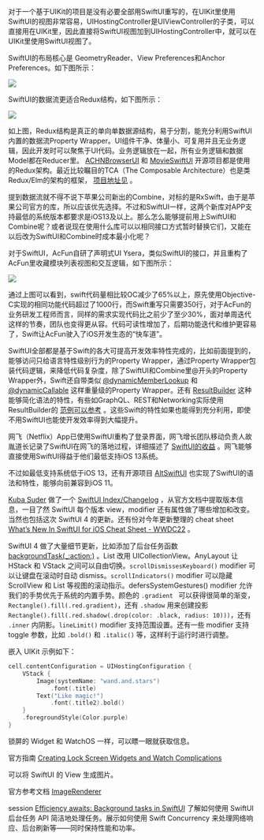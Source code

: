 对于一个基于UIKit的项目是没有必要全部用SwiftUI重写的，在UIKit里使用SwiftUI的视图非常容易，UIHostingController是UIViewController的子类，可以直接用在UIKit里，因此直接将SwiftUI视图加到UIHostingController中，就可以在UIKit里使用SwiftUI视图了。

SwiftUI的布局核心是 GeometryReader、View Preferences和Anchor Preferences。如下图所示：

![](https://starming.com/qdimg/240505/whatisswiftui-ap01.png)

SwiftUI的数据流更适合Redux结构，如下图所示：

![](https://starming.com/qdimg/240505/whatisswiftui-ap02.png)

如上图，Redux结构是真正的单向单数据源结构，易于分割，能充分利用SwiftUI内置的数据流Property Wrapper。UI组件干净、体量小、可复用并且无业务逻辑，因此开发时可以聚焦于UI代码。业务逻辑放在一起，所有业务逻辑和数据Model都在Reducer里。 [ACHNBrowserUI](https://github.com/Dimillian/ACHNBrowserUI)  和  [MovieSwiftUI](https://github.com/Dimillian/MovieSwiftUI)  开源项目都是使用的Redux架构。最近比较瞩目的TCA（The Composable Architecture）也是类Redux/Elm的架构的框架， [项目地址见](https://github.com/pointfreeco/swift-composable-architecture) 。

提到数据流就不得不说下苹果公司新出的Combine，对标的是RxSwift，由于是苹果公司官方的库，所以应该优先选择。不过和SwiftUI一样，这两个新库对APP支持最低的系统版本都要求是iOS13及以上。那么怎么能够提前用上SwiftUI和Combine呢？或者说现在使用什么库可以以相同接口方式暂时替换它们，又能在以后改为SwiftUI和Combine时成本最小化呢？

对于SwiftUI，AcFun自研了声明式UI Ysera，类似SwiftUI的接口，并且重构了AcFun里收藏模块列表视图和交互逻辑，如下图所示：

![](https://starming.com/qdimg/240505/whatisswiftui-ap03.png)

通过上图可以看到，swift代码量相比较OC减少了65%以上，原先使用Objective-C实现的相同功能代码超过了1000行，而Swift重写只需要350行，对于AcFun的业务研发工程师而言，同样的需求实现代码比之前少了至少30%，面对单周迭代这样的节奏，团队也变得更从容。代码可读性增加了，后期功能迭代和维护更容易了，Swift让AcFun驶入了iOS开发生态的“快车道”。

SwiftUI全部都是基于Swift的各大可提高开发效率特性完成的，比如前面提到的，能够访问只给语言特性级别行为的Property Wrapper，通过Property Wrapper包装代码逻辑，来降低代码复杂度，除了SwiftUI和Combine里@开头的Property Wrapper外，Swift还自带类似 [@dynamicMemberLookup](https://github.com/apple/swift-evolution/blob/master/proposals/0195-dynamic-member-lookup.md)  和 [@dynamicCallable](https://github.com/apple/swift-evolution/blob/master/proposals/0216-dynamic-callable.md)  这样重量级的Property Wrapper。还有 [ResultBuilder](https://github.com/apple/swift-evolution/blob/main/proposals/0289-result-builders.md) 这种能够简化语法的特性，有些如GraphQL、REST和Networking实际使用ResultBuilder的 [范例可以参考](https://github.com/carson-katri/awesome-result-builders) 。这些Swift的特性如果也能得到充分利用，即使不用SwiftUI也能使开发效率得到大幅提升。

网飞（Netflix）App已使用SwiftUI重构了登录界面，网飞增长团队移动负责人故胤道长记录了SwiftUI在网飞的落地过程，详细描述了 [SwiftUI的收益](https://mp.weixin.qq.com/s/oRPRCx78owLe3_gROYapCw) 。网飞能够直接使用SwiftUI得益于他们最低支持iOS 13系统。

不过如最低支持系统低于iOS 13，还有开源项目 [AltSwiftUI](https://github.com/rakutentech/AltSwiftUI) 也实现了SwiftUI的语法和特性，能够向前兼容到iOS 11。

[Kuba Suder](https://twitter.com/kuba_suder) 做了一个 [SwiftUI Index/Changelog](https://mackuba.eu/swiftui/changelog) ，从官方文档中提取版本信息，一目了然 SwiftUI 每个版本 view，modifier 还有属性做了哪些增加和改变。当然也包括这次 SwiftUI 4 的更新。还有份对今年更新整理的 cheat sheet [What’s New In SwiftUI for iOS Cheat Sheet - WWDC22](https://bigmountainstudio.github.io/What-is-new-in-SwiftUI/) 。

SwiftUI 4 做了大量细节更新，比如添加了后台任务函数 [backgroundTask(_:action:)](https://developer.apple.com/documentation/swiftui/scene/backgroundtask(_:action:)?changes=latest_minor) 。List 改用 UICollectionView。AnyLayout 让 HStack 和 VStack 之间可以自由切换。`scrollDismissesKeyboard()` modifier 可以让键盘在滚动时自动 dismiss。`scrollIndicators()` modifier 可以隐藏 ScrollView 和 List 等视图的滚动指示。defersSystemGestures() modifier 允许我们的手势优先于系统的内置手势。颜色的 `.gradient ` 可以获得很简单的渐变，`Rectangle().fill(.red.gradient)`，还有 `.shadow` 用来创建投影 `Rectangle().fill(.red.shadow(.drop(color: .black, radius: 10)))`，还有 `.inner` 内阴影。`lineLimit()` modifier 支持范围设置。还有一些 modifier 支持 toggle 参数，比如 `.bold()` 和 `.italic()` 等，这样利于运行时进行调整。

嵌入 UIKit
示例如下：
```swift
cell.contentConfiguration = UIHostingConfiguration {
    VStack {
        Image(systemName: "wand.and.stars")
            .font(.title)
        Text("Like magic!")
            .font(.title2).bold()
    }
    .foregroundStyle(Color.purple)
}
```

锁屏的 Widget 和 WatchOS 一样，可以瞟一眼就获取信息。

官方指南 [Creating Lock Screen Widgets and Watch Complications](https://developer.apple.com/documentation/WidgetKit/Creating-lock-screen-widgets-and-watch-complications)

可以将 SwiftUI 的 View 生成图片。

官方参考文档 [ImageRenderer](https://developer.apple.com/documentation/swiftui/imagerenderer)

session [Efficiency awaits: Background tasks in SwiftUI](https://developer.apple.com/videos/play/wwdc2022-10142) 了解如何使用 SwiftUI 后台任务 API 简洁地处理任务。展示如何使用 Swift Concurrency 来处理网络响应、后台刷新等——同时保持性能和功率。
